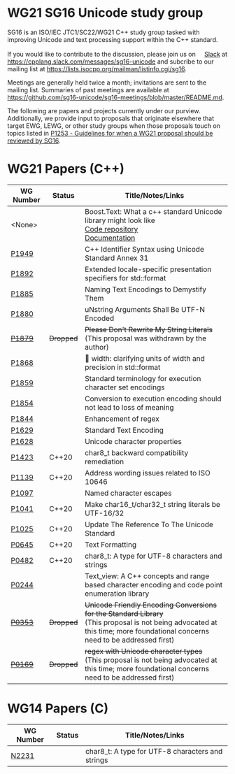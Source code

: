 # WG21 SG16 Unicode study group
SG16 is an ISO/IEC JTC1/SC22/WG21 C++ study group tasked with improving Unicode and text processing support within the C++ standard.

If you would like to contribute to the discussion, please join us on [<img src="http://slack.com/favicon.ico" height="16"/>Slack](https://cpplang.slack.com/messages/sg16-unicode) at https://cpplang.slack.com/messages/sg16-unicode and subcribe to our mailing list at https://lists.isocpp.org/mailman/listinfo.cgi/sg16.

Meetings are generally held twice a month; invitations are sent to the mailing list.  Summaries of past meetings are available at https://github.com/sg16-unicode/sg16-meetings/blob/master/README.md.

The following are papers and projects currently under our purview.  Additionally, we provide input to proposals that originate elsewhere that target EWG, LEWG, or other study groups when those proposals touch on topics listed in [P1253 - Guidelines for when a WG21 proposal should be reviewed by SG16][P1253].

# WG21 Papers (C++)

WG Number     | Status      | Title/Notes/Links
------------- | ------      | -----
\<None\>      |             | Boost.Text: What a c++ standard Unicode library might look like<br/>[Code repository](https://github.com/tzlaine/text)<br/>[Documentation](https://tzlaine.github.io/text/doc/html/index.html)
[P1949][]     |             | C++ Identifier Syntax using Unicode Standard Annex 31
[P1892][]     |             | Extended locale-specific presentation specifiers for std::format
[P1885][]     |             | Naming Text Encodings to Demystify Them
[P1880][]     |             | uNstring Arguments Shall Be UTF-N Encoded
~~[P1879][]~~ | ~~Dropped~~ | ~~Please Don't Rewrite My String Literals~~<br/>(This proposal was withdrawn by the author)
[P1868][]     |             | 🦄 width: clarifying units of width and precision in std::format
[P1859][]     |             | Standard terminology for execution character set encodings
[P1854][]     |             | Conversion to execution encoding should not lead to loss of meaning
[P1844][]     |             | Enhancement of regex
[P1629][]     |             | Standard Text Encoding
[P1628][]     |             | Unicode character properties
[P1423][]     | C++20       | char8_t backward compatibility remediation
[P1139][]     | C++20       | Address wording issues related to ISO 10646
[P1097][]     |             | Named character escapes
[P1041][]     | C++20       | Make char16_t/char32_t string literals be UTF-16/32
[P1025][]     | C++20       | Update The Reference To The Unicode Standard
[P0645][]     | C++20       | Text Formatting
[P0482][]     | C++20       | char8_t: A type for UTF-8 characters and strings
[P0244][]     |             | Text_view: A C++ concepts and range based character encoding and code point enumeration library
~~[P0353][]~~ | ~~Dropped~~ | ~~Unicode Friendly Encoding Conversions for the Standard Library~~<br/>(This proposal is not being advocated at this time; more foundational concerns need to be addressed first)
~~[P0169][]~~ | ~~Dropped~~ | ~~regex with Unicode character types~~<br/>(This proposal is not being advocated at this time; more foundational concerns need to be addressed first)

# WG14 Papers (C)

WG Number     | Status      | Title/Notes/Links
------------- | ------      | -----
[N2231][]     |             | char8_t: A type for UTF-8 characters and strings

[N2231]: http://www.open-std.org/jtc1/sc22/wg14/www/docs/n2231.htm
[P1949]: http://wg21.link/p1949
[P1892]: http://wg21.link/p1892
[P1885]: http://wg21.link/p1885
[P1880]: http://wg21.link/p1880
[P1879]: http://wg21.link/p1879
[P1868]: http://wg21.link/p1868
[P1859]: http://wg21.link/p1859
[P1854]: http://wg21.link/p1854
[P1844]: http://wg21.link/p1844
[P1629]: http://wg21.link/p1629
[P1628]: http://wg21.link/p1628
[P1423]: http://wg21.link/p1423
[P1253]: http://wg21.link/p1253
[P1139]: http://wg21.link/p1139
[P1097]: http://wg21.link/p1097
[P1041]: http://wg21.link/p1041
[P1025]: http://wg21.link/p1025
[P0645]: http://wg21.link/p0645
[P0482]: http://wg21.link/p0482
[P0244]: http://wg21.link/p0244
[P0353]: http://wg21.link/p0353
[P0169]: http://wg21.link/p0169
